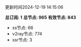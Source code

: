 更新时间2024-12-19 14:15:06

**总订阅: 1**
**总节点: 965**
**有效节点: 843**
- ss节点: 66
- v2ray节点: 774
- ssr节点: 3
